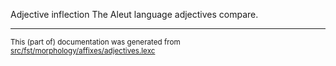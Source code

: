 Adjective inflection
The Aleut language adjectives compare.

* * *

<small>This (part of) documentation was generated from [src/fst/morphology/affixes/adjectives.lexc](https://github.com/giellalt/lang-ale/blob/main/src/fst/morphology/affixes/adjectives.lexc)</small>
